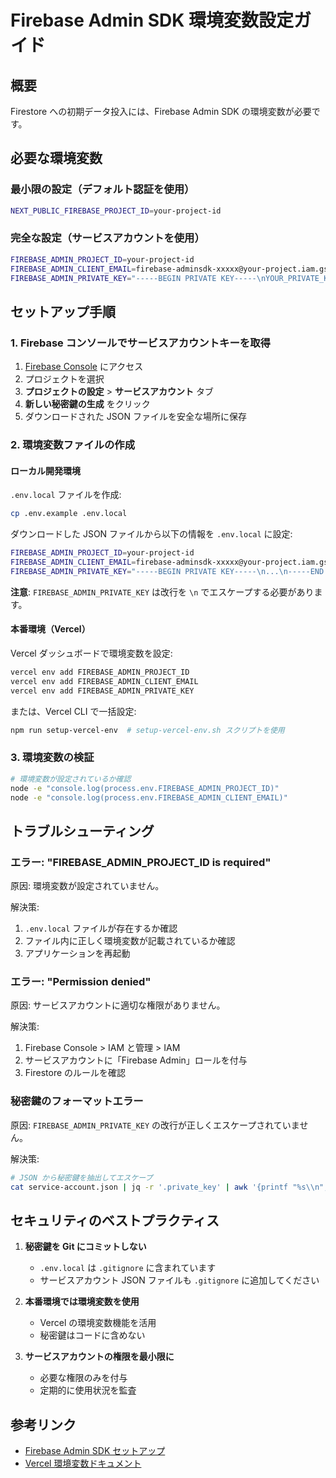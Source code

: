 # Firebase Admin SDK 環境変数設定ガイド

## 概要

Firestore への初期データ投入には、Firebase Admin SDK の環境変数が必要です。

## 必要な環境変数

### 最小限の設定（デフォルト認証を使用）

```bash
NEXT_PUBLIC_FIREBASE_PROJECT_ID=your-project-id
```

### 完全な設定（サービスアカウントを使用）

```bash
FIREBASE_ADMIN_PROJECT_ID=your-project-id
FIREBASE_ADMIN_CLIENT_EMAIL=firebase-adminsdk-xxxxx@your-project.iam.gserviceaccount.com
FIREBASE_ADMIN_PRIVATE_KEY="-----BEGIN PRIVATE KEY-----\nYOUR_PRIVATE_KEY_HERE\n-----END PRIVATE KEY-----\n"
```

## セットアップ手順

### 1. Firebase コンソールでサービスアカウントキーを取得

1. [Firebase Console](https://console.firebase.google.com/) にアクセス
2. プロジェクトを選択
3. **プロジェクトの設定** > **サービスアカウント** タブ
4. **新しい秘密鍵の生成** をクリック
5. ダウンロードされた JSON ファイルを安全な場所に保存

### 2. 環境変数ファイルの作成

#### ローカル開発環境

`.env.local` ファイルを作成:

```bash
cp .env.example .env.local
```

ダウンロードした JSON ファイルから以下の情報を `.env.local` に設定:

```bash
FIREBASE_ADMIN_PROJECT_ID=your-project-id
FIREBASE_ADMIN_CLIENT_EMAIL=firebase-adminsdk-xxxxx@your-project.iam.gserviceaccount.com
FIREBASE_ADMIN_PRIVATE_KEY="-----BEGIN PRIVATE KEY-----\n...\n-----END PRIVATE KEY-----\n"
```

**注意**: `FIREBASE_ADMIN_PRIVATE_KEY` は改行を `\n` でエスケープする必要があります。

#### 本番環境（Vercel）

Vercel ダッシュボードで環境変数を設定:

```bash
vercel env add FIREBASE_ADMIN_PROJECT_ID
vercel env add FIREBASE_ADMIN_CLIENT_EMAIL
vercel env add FIREBASE_ADMIN_PRIVATE_KEY
```

または、Vercel CLI で一括設定:

```bash
npm run setup-vercel-env  # setup-vercel-env.sh スクリプトを使用
```

### 3. 環境変数の検証

```bash
# 環境変数が設定されているか確認
node -e "console.log(process.env.FIREBASE_ADMIN_PROJECT_ID)"
node -e "console.log(process.env.FIREBASE_ADMIN_CLIENT_EMAIL)"
```

## トラブルシューティング

### エラー: "FIREBASE_ADMIN_PROJECT_ID is required"

原因: 環境変数が設定されていません。

解決策:
1. `.env.local` ファイルが存在するか確認
2. ファイル内に正しく環境変数が記載されているか確認
3. アプリケーションを再起動

### エラー: "Permission denied"

原因: サービスアカウントに適切な権限がありません。

解決策:
1. Firebase Console > IAM と管理 > IAM
2. サービスアカウントに「Firebase Admin」ロールを付与
3. Firestore のルールを確認

### 秘密鍵のフォーマットエラー

原因: `FIREBASE_ADMIN_PRIVATE_KEY` の改行が正しくエスケープされていません。

解決策:
```bash
# JSON から秘密鍵を抽出してエスケープ
cat service-account.json | jq -r '.private_key' | awk '{printf "%s\\n", $0}'
```

## セキュリティのベストプラクティス

1. **秘密鍵を Git にコミットしない**
   - `.env.local` は `.gitignore` に含まれています
   - サービスアカウント JSON ファイルも `.gitignore` に追加してください

2. **本番環境では環境変数を使用**
   - Vercel の環境変数機能を活用
   - 秘密鍵はコードに含めない

3. **サービスアカウントの権限を最小限に**
   - 必要な権限のみを付与
   - 定期的に使用状況を監査

## 参考リンク

- [Firebase Admin SDK セットアップ](https://firebase.google.com/docs/admin/setup)
- [Vercel 環境変数ドキュメント](https://vercel.com/docs/environment-variables)
